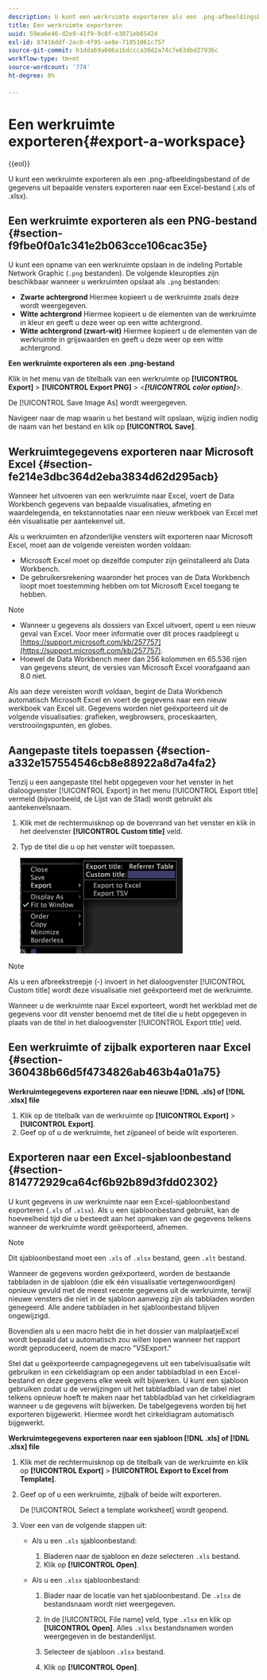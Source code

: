 ```yaml
---
description: U kunt een werkruimte exporteren als een .png-afbeeldingsbestand of de gegevens uit bepaalde vensters exporteren naar een Excel-bestand (.xls of .xlsx).
title: Een werkruimte exporteren
uuid: 59ea6e46-d2e9-41f9-9c8f-e3071eb65424
exl-id: 87416ddf-2ac0-4f95-ae8e-71051061c757
source-git-commit: b1dda69a606a16dccca30d2a74c7e63dbd27936c
workflow-type: tm+mt
source-wordcount: '774'
ht-degree: 0%

---
```


# Een werkruimte exporteren{#export-a-workspace}

{{eol}}

U kunt een werkruimte exporteren als een .png-afbeeldingsbestand of de gegevens uit bepaalde vensters exporteren naar een Excel-bestand (.xls of .xlsx).

## Een werkruimte exporteren als een PNG-bestand {#section-f9fbe0f0a1c341e2b063cce106cac35e}

U kunt een opname van een werkruimte opslaan in de indeling Portable Network Graphic (`.png` bestanden). De volgende kleuropties zijn beschikbaar wanneer u werkruimten opslaat als `.png` bestanden:

* **Zwarte achtergrond** Hiermee kopieert u de werkruimte zoals deze wordt weergegeven.
* **Witte achtergrond** Hiermee kopieert u de elementen van de werkruimte in kleur en geeft u deze weer op een witte achtergrond.
* **Witte achtergrond (zwart-wit)** Hiermee kopieert u de elementen van de werkruimte in grijswaarden en geeft u deze weer op een witte achtergrond.

**Een werkruimte exporteren als een .png-bestand**

Klik in het menu van de titelbalk van een werkruimte op **[!UICONTROL Export]** > **[!UICONTROL Export PNG]** > *&lt;**[!UICONTROL color option]**>*.

De [!UICONTROL Save Image As] wordt weergegeven.

Navigeer naar de map waarin u het bestand wilt opslaan, wijzig indien nodig de naam van het bestand en klik op **[!UICONTROL Save]**.

## Werkruimtegegevens exporteren naar Microsoft Excel {#section-fe214e3dbc364d2eba3834d62d295acb}

Wanneer het uitvoeren van een werkruimte naar Excel, voert de Data Workbench gegevens van bepaalde visualisaties, afmeting en waardelegenda, en tekstannotaties naar een nieuw werkboek van Excel met één visualisatie per aantekenvel uit.

Als u werkruimten en afzonderlijke vensters wilt exporteren naar Microsoft Excel, moet aan de volgende vereisten worden voldaan:

* Microsoft Excel moet op dezelfde computer zijn geïnstalleerd als Data Workbench.
* De gebruikersrekening waaronder het proces van de Data Workbench loopt moet toestemming hebben om tot Microsoft Excel toegang te hebben.

>[!NOTE]
>
>* Wanneer u gegevens als dossiers van Excel uitvoert, opent u een nieuw geval van Excel. Voor meer informatie over dit proces raadpleegt u [https://support.microsoft.com/kb/257757](https://support.microsoft.com/kb/257757).
>* Hoewel de Data Workbench meer dan 256 kolommen en 65.536 rijen van gegevens steunt, de versies van Microsoft Excel voorafgaand aan 8.0 niet.
>


Als aan deze vereisten wordt voldaan, begint de Data Workbench automatisch Microsoft Excel en voert de gegevens naar een nieuw werkboek van Excel uit. Gegevens worden niet geëxporteerd uit de volgende visualisaties: grafieken, wegbrowsers, proceskaarten, verstrooiingspunten, en globes.

## Aangepaste titels toepassen {#section-a332e157554546cb8e88922a8d7a4fa2}

Tenzij u een aangepaste titel hebt opgegeven voor het venster in het dialoogvenster [!UICONTROL Export] in het menu [!UICONTROL Export title] vermeld (bijvoorbeeld, de Lijst van de Stad) wordt gebruikt als aantekenvelsnaam.

1. Klik met de rechtermuisknop op de bovenrand van het venster en klik in het deelvenster **[!UICONTROL Custom title]** veld.
1. Typ de titel die u op het venster wilt toepassen.

   ![](assets/mnu_window_TitleBar_Export.png)

>[!NOTE]
>
>Als u een afbreekstreepje (-) invoert in het dialoogvenster [!UICONTROL Custom title] wordt deze visualisatie niet geëxporteerd met de werkruimte.

Wanneer u de werkruimte naar Excel exporteert, wordt het werkblad met de gegevens voor dit venster benoemd met de titel die u hebt opgegeven in plaats van de titel in het dialoogvenster [!UICONTROL Export title] veld.

## Een werkruimte of zijbalk exporteren naar Excel {#section-360438b66d5f4734826ab463b4a01a75}

**Werkruimtegegevens exporteren naar een nieuwe [!DNL .xls] of [!DNL .xlsx] file**

1. Klik op de titelbalk van de werkruimte op **[!UICONTROL Export]** > **[!UICONTROL Export]**.
1. Geef op of u de werkruimte, het zijpaneel of beide wilt exporteren.

## Exporteren naar een Excel-sjabloonbestand {#section-814772929ca64cf6b92b89d3fdd02302}

U kunt gegevens in uw werkruimte naar een Excel-sjabloonbestand exporteren (`.xls` of `.xlsx`). Als u een sjabloonbestand gebruikt, kan de hoeveelheid tijd die u besteedt aan het opmaken van de gegevens telkens wanneer de werkruimte wordt geëxporteerd, afnemen.

>[!NOTE]
>
>Dit sjabloonbestand moet een `.xls` of `.xlsx` bestand, geen `.xlt` bestand.

Wanneer de gegevens worden geëxporteerd, worden de bestaande tabbladen in de sjabloon (die elk één visualisatie vertegenwoordigen) opnieuw gevuld met de meest recente gegevens uit de werkruimte, terwijl nieuwe vensters die niet in de sjabloon aanwezig zijn als tabbladen worden genegeerd. Alle andere tabbladen in het sjabloonbestand blijven ongewijzigd.

Bovendien als u een macro hebt die in het dossier van malplaatjeExcel wordt bepaald dat u automatisch zou willen lopen wanneer het rapport wordt geproduceerd, noem de macro &quot;VSExport.&quot;

Stel dat u geëxporteerde campagnegegevens uit een tabelvisualisatie wilt gebruiken in een cirkeldiagram op een ander tabbladblad in een Excel-bestand en deze gegevens elke week wilt bijwerken. U kunt een sjabloon gebruiken zodat u de verwijzingen uit het tabbladblad van de tabel niet telkens opnieuw hoeft te maken naar het tabbladblad van het cirkeldiagram wanneer u de gegevens wilt bijwerken. De tabelgegevens worden bij het exporteren bijgewerkt. Hiermee wordt het cirkeldiagram automatisch bijgewerkt.

**Werkruimtegegevens exporteren naar een sjabloon [!DNL .xls] of [!DNL .xlsx] file**

1. Klik met de rechtermuisknop op de titelbalk van de werkruimte en klik op **[!UICONTROL Export]** > **[!UICONTROL Export to Excel from Template]**.
1. Geef op of u een werkruimte, zijbalk of beide wilt exporteren.

   De [!UICONTROL Select a template worksheet] wordt geopend.

1. Voer een van de volgende stappen uit:

   * Als u een `.xls` sjabloonbestand:

      1. Bladeren naar de sjabloon en deze selecteren `.xls` bestand.
      1. Klik op **[!UICONTROL Open]**.
   * Als u een `.xlsx` sjabloonbestand:

      1. Blader naar de locatie van het sjabloonbestand. De `.xlsx` de bestandsnaam wordt niet weergegeven.
      1. In de [!UICONTROL File name] veld, type `.xlsx` en klik op **[!UICONTROL Open]**. Alles `.xlsx` bestandsnamen worden weergegeven in de bestandenlijst.

      1. Selecteer de sjabloon `.xlsx` bestand.
      1. Klik op **[!UICONTROL Open]**.
